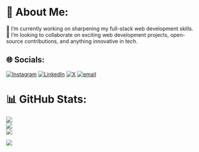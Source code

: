 # 💫 About Me:
🔭 I’m currently working on sharpening my full-stack web development skills.<br>👯 I’m looking to collaborate on exciting web development projects, open-source contributions, and anything innovative in tech.


## 🌐 Socials:
[![Instagram](https://img.shields.io/badge/Instagram-%23E4405F.svg?logo=Instagram&logoColor=white)](https://www.instagram.com/zakriakhanx?igsh=MTRjZGRpMjd4OGk2aw==) [![LinkedIn](https://img.shields.io/badge/LinkedIn-%230077B5.svg?logo=linkedin&logoColor=white)](https://www.linkedin.com/in/zakria-khan-25513731a) [![X](https://img.shields.io/badge/X-black.svg?logo=X&logoColor=white)](https://x.com/https://x.com/zakriakhanxx) [![email](https://img.shields.io/badge/Email-D14836?logo=gmail&logoColor=white)](mailto:zakriakhanz2003@gmail.com)

# 📊 GitHub Stats:
![](https://github-readme-streak-stats.herokuapp.com/?user=zakriakhanx&theme=midnight-purple&hide_border=false)<br/>
![](https://github-readme-stats.vercel.app/api/top-langs/?username=zakriakhanx&theme=midnight-purple&hide_border=false&include_all_commits=true&count_private=false&layout=compact)<br/>
![](https://github-readme-stats.vercel.app/api?username=zakriakhanx&theme=midnight-purple&hide_border=false&include_all_commits=true&count_private=true)<br/>

[![](https://visitcount.itsvg.in/api?id=zakriakhanx&label=Profile%20Views&color=4&icon=8&pretty=false)](https://visitcount.itsvg.in)
